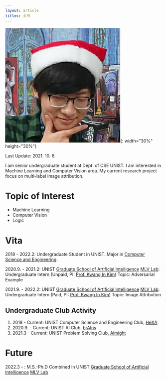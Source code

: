 ```yaml
---
layout: article
titles: 소개
---
```


![Profile](/assets/images/YunpyoAn_profile.jpg){: width="30%" height="30%"}

Last Update: 2021. 10. 6.

I am senior undergraduate student at Dept. of CSE UNIST. 
I am interested in Machine Learning and Computer Vision area.
My current research project focus on multi-label image attribution.

# Topic of Interest

- Machine Learning
- Computer Vision
- Logic

# Vita

2018 - 2022.2: Undergraduate Student in UNIST.
Major in [Computer Science and Engineering](https://cse.unist.ac.kr).

2020.9. - 2021.2: UNIST [Graduate School of Artificial Intelligence](https://aigs.unist.ac.kr) [MLV Lab](https://sites.google.com/view/mlvlab/): Undergraduate Intern (Unpaid, PI: [Prof. Kwang In Kim](https://sites.google.com/view/kimki))
Topic: Adversarial Example

2021.9. - 2022.2: UNIST [Graduate School of Artificial Intelligence](https://aigs.unist.ac.kr) [MLV Lab](https://sites.google.com/view/mlvlab/): Undergraduate Intern (Paid, PI: [Prof. Kwang In Kim](https://sites.google.com/view/kimki))
Topic: Image Attribution

## Undergraduate Club Activity

1. 2018 - Current: UNIST Computer Science and Engineering Club, [HeXA](http://www.hexa.pro)
2. 2020.9. - Current: UNIST AI Club, [brAIns](https://unist-brains.github.io)
3. 2021.3 - Current: UNIST Problem Solving Club, [Almight](https://unist-almight.github.io)

# Future

2022.3 - : M.S.-Ph.D Combined in UNIST [Graduate School of Artificial Intelligence](https://aigs.unist.ac.kr/web/index.php) [MLV Lab](https://sites.google.com/view/mlvlab/)